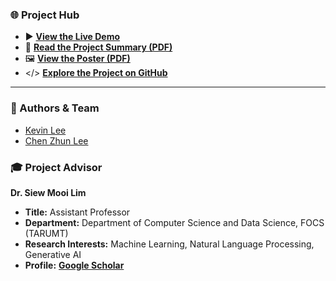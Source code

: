 ### 🌐 Project Hub
* ▶️ [**View the Live Demo**](link-to-your-demo)
* 📄 [**Read the Project Summary (PDF)**](link-to-your-summary.pdf)
* 🖼️ [**View the Poster (PDF)**](link-to-your-poster.pdf)
* </> [**Explore the Project on GitHub**](https://github.com/kevin2190p/SpeechEmotionRL)

---

### 👥 Authors & Team
* [Kevin Lee](https://www.linkedin.com/in/lee-kevin-a87412202/)
* [Chen Zhun Lee](https://www.linkedin.com/in/chen-zhun-lee-8b79b5276/)

### 🎓 Project Advisor

**Dr. Siew Mooi Lim**
* **Title:** Assistant Professor
* **Department:** Department of Computer Science and Data Science, FOCS (TARUMT)
* **Research Interests:** Machine Learning, Natural Language Processing, Generative AI
* **Profile:** [**Google Scholar**](https://scholar.google.com/citations?user=dG1YmzYAAAAJ&hl=en)
